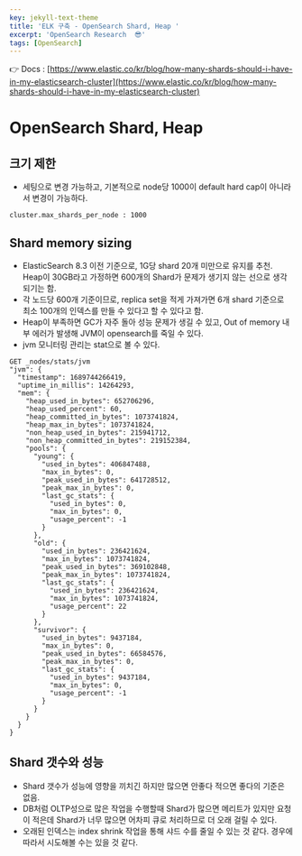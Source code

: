 ```yaml
---
key: jekyll-text-theme
title: 'ELK 구축 - OpenSearch Shard, Heap '
excerpt: 'OpenSearch Research  😎'
tags: [OpenSearch]
---
```


👉 Docs : [https://www.elastic.co/kr/blog/how-many-shards-should-i-have-in-my-elasticsearch-cluster](https://www.elastic.co/kr/blog/how-many-shards-should-i-have-in-my-elasticsearch-cluster)


# OpenSearch Shard, Heap


## 크기 제한

- 세팅으로 변경 가능하고, 기본적으로 node당 1000이 default hard cap이 아니라서 변경이 가능하다.

```
cluster.max_shards_per_node : 1000
```

## Shard memory sizing

- ElasticSearch 8.3 이전 기준으로, 1G당 shard 20개 미만으로 유지를 추천. Heap이 30GB라고 가정하면 600개의 Shard가 문제가 생기지 않는 선으로 생각되기는 함.
- 각 노드당 600개 기준이므로, replica set을 적게 가져가면 6개 shard 기준으로 최소 100개의 인덱스를 만들 수 있다고 할 수 있다고 함.
- Heap이 부족하면 GC가 자주 돌아 성능 문제가 생길 수 있고, Out of memory 내부 에러가 발생해 JVM이 opensearch를 죽일 수 있다.
- jvm 모니터링 관리는 stat으로 볼 수 있다.

```
GET _nodes/stats/jvm
"jvm": {
  "timestamp": 1689744266419,
  "uptime_in_millis": 14264293,
  "mem": {
    "heap_used_in_bytes": 652706296,
    "heap_used_percent": 60,
    "heap_committed_in_bytes": 1073741824,
    "heap_max_in_bytes": 1073741824,
    "non_heap_used_in_bytes": 215941712,
    "non_heap_committed_in_bytes": 219152384,
    "pools": {
      "young": {
        "used_in_bytes": 406847488,
        "max_in_bytes": 0,
        "peak_used_in_bytes": 641728512,
        "peak_max_in_bytes": 0,
        "last_gc_stats": {
          "used_in_bytes": 0,
          "max_in_bytes": 0,
          "usage_percent": -1
        }
      },
      "old": {
        "used_in_bytes": 236421624,
        "max_in_bytes": 1073741824,
        "peak_used_in_bytes": 369102848,
        "peak_max_in_bytes": 1073741824,
        "last_gc_stats": {
          "used_in_bytes": 236421624,
          "max_in_bytes": 1073741824,
          "usage_percent": 22
        }
      },
      "survivor": {
        "used_in_bytes": 9437184,
        "max_in_bytes": 0,
        "peak_used_in_bytes": 66584576,
        "peak_max_in_bytes": 0,
        "last_gc_stats": {
          "used_in_bytes": 9437184,
          "max_in_bytes": 0,
          "usage_percent": -1
        }
      }
    }
  }
}
```

## Shard 갯수와 성능

- Shard 갯수가 성능에 영향을 끼치긴 하지만 많으면 안좋다 적으면 좋다의 기준은 없음.
- DB처럼 OLTP성으로 많은 작업을 수행할때 Shard가 많으면 메리트가 있지만 요청이 적은데 Shard가 너무 많으면 어차피 큐로 처리하므로 더 오래 걸릴 수 있다.
- 오래된 인덱스는 index shrink 작업을 통해 샤드 수를 줄일 수 있는 것 같다. 경우에 따라서 시도해볼 수는 있을 것 같다.